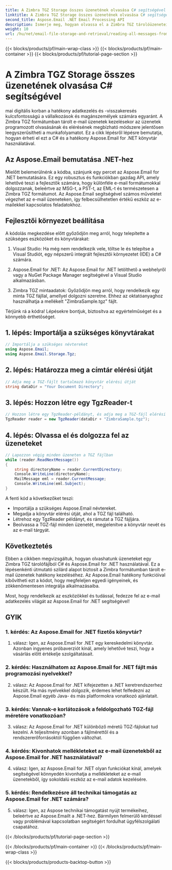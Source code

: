 ```yaml
---
title: A Zimbra TGZ Storage összes üzenetének olvasása C# segítségével
linktitle: A Zimbra TGZ Storage összes üzenetének olvasása C# segítségével
second_title: Aspose.Email .NET Email Processing API
description: Ismerje meg, hogyan olvassa el a Zimbra TGZ tárolóüzeneteit C# és Aspose.Email for .NET használatával. Lépésről lépésre útmutató forráskóddal.
weight: 10
url: /hu/net/email-file-storage-and-retrieval/reading-all-messages-from-zimbra-tgz-storage-with-csharp/
---
```


{{< blocks/products/pf/main-wrap-class >}}
{{< blocks/products/pf/main-container >}}
{{< blocks/products/pf/tutorial-page-section >}}

# A Zimbra TGZ Storage összes üzenetének olvasása C# segítségével


mai digitális korban a hatékony adatkezelés és -visszakeresés kulcsfontosságú a vállalkozások és magánszemélyek számára egyaránt. A Zimbra TGZ formátumban tárolt e-mail üzenetek kezelésekor az üzenetek programozott olvasásának és elérésének megbízható módszere jelentősen leegyszerűsítheti a munkafolyamatot. Ez a cikk lépésről lépésre bemutatja, hogyan érheti el ezt a C# és a hatékony Aspose.Email for .NET könyvtár használatával.

## Az Aspose.Email bemutatása .NET-hez

Mielőtt belemerülnénk a kódba, szánjunk egy percet az Aspose.Email for .NET bemutatására. Ez egy robusztus és funkciókban gazdag API, amely lehetővé teszi a fejlesztők számára, hogy különféle e-mail formátumokkal dolgozzanak, beleértve az MSG-t, a PST-t, az EML-t és természetesen a Zimbra TGZ formátumot. Az Aspose.Email segítségével számos műveletet végezhet az e-mail üzeneteken, így felbecsülhetetlen értékű eszköz az e-mailekkel kapcsolatos feladatokhoz.

## Fejlesztői környezet beállítása

A kódolás megkezdése előtt győződjön meg arról, hogy telepítette a szükséges eszközöket és könyvtárakat:

1. Visual Studio: Ha még nem rendelkezik vele, töltse le és telepítse a Visual Studiót, egy népszerű integrált fejlesztői környezetet (IDE) a C# számára.

2. Aspose.Email for .NET: Az Aspose.Email for .NET letölthető a webhelyről vagy a NuGet Package Manager segítségével a Visual Studio alkalmazásban.

3. Zimbra TGZ mintaadatok: Győződjön meg arról, hogy rendelkezik egy minta TGZ fájllal, amellyel dolgozni szeretne. Ehhez az oktatóanyaghoz használhatja a mellékelt "ZimbraSample.tgz" fájlt.

Térjünk rá a kódra! Lépésekre bontjuk, biztosítva az egyértelműséget és a könnyebb érthetőséget.

## 1. lépés: Importálja a szükséges könyvtárakat

```csharp
// Importálja a szükséges névtereket
using Aspose.Email;
using Aspose.Email.Storage.Tgz;
```

## 2. lépés: Határozza meg a címtár elérési útját

```csharp
// Adja meg a TGZ-fájlt tartalmazó könyvtár elérési útját
string dataDir = "Your Document Directory";
```

## 3. lépés: Hozzon létre egy TgzReader-t

```csharp
// Hozzon létre egy TgzReader-példányt, és adja meg a TGZ-fájl elérési útját
TgzReader reader = new TgzReader(dataDir + "ZimbraSample.tgz");
```

## 4. lépés: Olvassa el és dolgozza fel az üzeneteket

```csharp
// Lapozzon végig minden üzeneten a TGZ fájlban
while (reader.ReadNextMessage())
{
    string directoryName = reader.CurrentDirectory;
    Console.WriteLine(directoryName);
    MailMessage eml = reader.CurrentMessage;
    Console.WriteLine(eml.Subject);
}
```

A fenti kód a következőket teszi:

- Importálja a szükséges Aspose.Email névtereket.
- Megadja a könyvtár elérési útját, ahol a TGZ fájl található.
- Létrehoz egy TgzReader példányt, és rámutat a TGZ fájljára.
- Beolvassa a TGZ-fájl minden üzenetét, megjelenítve a könyvtár nevét és az e-mail tárgyát.

## Következtetés

Ebben a cikkben megvizsgáltuk, hogyan olvashatunk üzeneteket egy Zimbra TGZ tárolófájlból C# és Aspose.Email for .NET használatával. Ez a lépésenkénti útmutató szilárd alapot biztosít a Zimbra formátumban tárolt e-mail üzenetek hatékony kezeléséhez. Az Aspose.Email hatékony funkcióival kibővítheti ezt a kódot, hogy megfeleljen egyedi igényeinek, és zökkenőmentesen integrálja alkalmazásaiba.

Most, hogy rendelkezik az eszközökkel és tudással, fedezze fel az e-mail adatkezelés világát az Aspose.Email for .NET segítségével!


## GYIK

### 1. kérdés: Az Aspose.Email for .NET fizetős könyvtár?

1. válasz: Igen, az Aspose.Email for .NET egy kereskedelmi könyvtár. Azonban ingyenes próbaverziót kínál, amely lehetővé teszi, hogy a vásárlás előtt értékelje szolgáltatásait.

### 2. kérdés: Használhatom az Aspose.Email for .NET fájlt más programozási nyelvekkel?

2. válasz: Az Aspose.Email for .NET kifejezetten a .NET keretrendszerhez készült. Ha más nyelvekkel dolgozik, érdemes lehet felfedezni az Aspose.Email egyéb Java- és más platformokra vonatkozó ajánlatait.

### 3. kérdés: Vannak-e korlátozások a feldolgozható TGZ-fájl méretére vonatkozóan?

3. válasz: Az Aspose.Email for .NET különböző méretű TGZ-fájlokat tud kezelni. A teljesítmény azonban a fájlmérettől és a rendszererőforrásoktól függően változhat.

### 4. kérdés: Kivonhatok mellékleteket az e-mail üzenetekből az Aspose.Email for .NET használatával?

4. válasz: Igen, az Aspose.Email for .NET olyan funkciókat kínál, amelyek segítségével könnyedén kivonhatja a mellékleteket az e-mail üzenetekből, így sokoldalú eszköz az e-mail adatok kezelésére.

### 5. kérdés: Rendelkezésre áll technikai támogatás az Aspose.Email for .NET számára?

5. válasz: Igen, az Aspose technikai támogatást nyújt termékeihez, beleértve az Aspose.Emailt a .NET-hez. Bármilyen felmerülő kérdéssel vagy problémával kapcsolatban segítségért fordulhat ügyfélszolgálati csapatához.

{{< /blocks/products/pf/tutorial-page-section >}}

{{< /blocks/products/pf/main-container >}}
{{< /blocks/products/pf/main-wrap-class >}}

{{< blocks/products/products-backtop-button >}}
